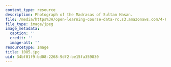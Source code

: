 ```yaml
---
content_type: resource
description: Photograph of the Madrasas of Sultan Hasan.
file: /media/https%3A/open-learning-course-data-rc.s3.amazonaws.com/4-615-the-architecture-of-cairo-spring-2002/34bf01f9bd0822689df2be15fa359830_1085.jpg
file_type: image/jpeg
image_metadata:
  caption: ''
  credit: ''
  image-alt: ''
resourcetype: Image
title: 1085.jpg
uid: 34bf01f9-bd08-2268-9df2-be15fa359830
---
```

